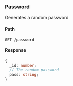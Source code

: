 ### Password

Generates a random password

#### Path

```HTTP
GET /password
```

#### Response

```ts
{
  _id: number;
  // The random password
  pass: string;
}
```
